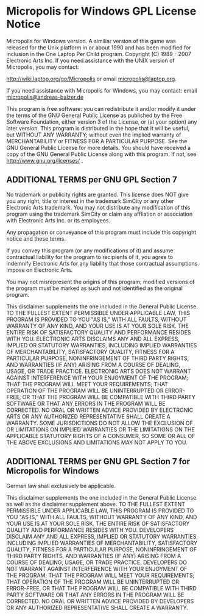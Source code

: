 # Micropolis for Windows GPL License Notice #

Micropolis for Windows version. A similiar version of this game was released for the Unix platform in or about 1990 and has been modified for inclusion in the One Laptop Per Child program. Copyright (C) 1989 - 2007 Electronic Arts Inc. If you need assistance with the UNIX version of Micropolis, you may contact:

http://wiki.laptop.org/go/Micropolis or email micropolis@laptop.org.

If you need assistance with Micropolis for Windows, you may contact:
email micropolis@andreas-balzer.de

This program is free software: you can redistribute it and/or modify it under the terms of the GNU General Public License as published by the Free Software Foundation, either version 3 of the License, or (at your option) any later version. This program is distributed in the hope that it will be useful, but WITHOUT ANY WARRANTY; without even the implied warranty of MERCHANTABILITY or FITNESS FOR A PARTICULAR PURPOSE. See the GNU General Public License for more details. You should have received a copy of the GNU General Public License along with this program. If not, see http://www.gnu.org/licenses/ .

## ADDITIONAL TERMS per GNU GPL Section 7 ##

No trademark or publicity rights are granted. This license does NOT give you any right, title or interest in the trademark SimCity or any other Electronic Arts trademark. You may not distribute any modification of this program using the trademark SimCity or claim any affliation or association with Electronic Arts Inc. or its employees.

Any propagation or conveyance of this program must include this copyright notice and these terms.

If you convey this program (or any modifications of it) and assume contractual liability for the program to recipients of it, you agree to indemnify Electronic Arts for any liability that those contractual assumptions impose on Electronic Arts.

You may not misrepresent the origins of this program; modified versions of the program must be marked as such and not identified as the original program.

This disclaimer supplements the one included in the General Public License. TO THE FULLEST EXTENT PERMISSIBLE UNDER APPLICABLE LAW, THIS PROGRAM IS PROVIDED TO YOU "AS IS," WITH ALL FAULTS, WITHOUT WARRANTY OF ANY KIND, AND YOUR USE IS AT YOUR SOLE RISK. THE ENTIRE RISK OF SATISFACTORY QUALITY AND PERFORMANCE RESIDES WITH YOU. ELECTRONIC ARTS DISCLAIMS ANY AND ALL EXPRESS, IMPLIED OR STATUTORY WARRANTIES, INCLUDING IMPLIED WARRANTIES OF MERCHANTABILITY, SATISFACTORY QUALITY, FITNESS FOR A PARTICULAR PURPOSE, NONINFRINGEMENT OF THIRD PARTY RIGHTS, AND WARRANTIES (IF ANY) ARISING FROM A COURSE OF DEALING, USAGE, OR TRADE PRACTICE. ELECTRONIC ARTS DOES NOT WARRANT AGAINST INTERFERENCE WITH YOUR ENJOYMENT OF THE PROGRAM; THAT THE PROGRAM WILL MEET YOUR REQUIREMENTS; THAT OPERATION OF THE PROGRAM WILL BE UNINTERRUPTED OR ERROR-FREE, OR THAT THE PROGRAM WILL BE COMPATIBLE WITH THIRD PARTY SOFTWARE OR THAT ANY ERRORS IN THE PROGRAM WILL BE CORRECTED. NO ORAL OR WRITTEN ADVICE PROVIDED BY ELECTRONIC ARTS OR ANY AUTHORIZED REPRESENTATIVE SHALL CREATE A WARRANTY. SOME JURISDICTIONS DO NOT ALLOW THE EXCLUSION OF OR LIMITATIONS ON IMPLIED WARRANTIES OR THE LIMITATIONS ON THE APPLICABLE STATUTORY RIGHTS OF A CONSUMER, SO SOME OR ALL OF THE ABOVE EXCLUSIONS AND LIMITATIONS MAY NOT APPLY TO YOU.

## ADDITIONAL TERMS per GNU GPL Section 7 for Micropolis for Windows ##
German law shall exclusively be applicable.

This disclaimer supplements the one included in the General Public License as well as the disclaimer supplement above. TO THE FULLEST EXTENT PERMISSIBLE UNDER APPLICABLE LAW, THIS PROGRAM IS PROVIDED TO YOU "AS IS," WITH ALL FAULTS, WITHOUT WARRANTY OF ANY KIND, AND YOUR USE IS AT YOUR SOLE RISK. THE ENTIRE RISK OF SATISFACTORY QUALITY AND PERFORMANCE RESIDES WITH YOU. DEVELOPERS DISCLAIM ANY AND ALL EXPRESS, IMPLIED OR STATUTORY WARRANTIES, INCLUDING IMPLIED WARRANTIES OF MERCHANTABILITY, SATISFACTORY QUALITY, FITNESS FOR A PARTICULAR PURPOSE, NONINFRINGEMENT OF THIRD PARTY RIGHTS, AND WARRANTIES (IF ANY) ARISING FROM A COURSE OF DEALING, USAGE, OR TRADE PRACTICE. DEVELOPERS DO NOT WARRANT AGAINST INTERFERENCE WITH YOUR ENJOYMENT OF THE PROGRAM; THAT THE PROGRAM WILL MEET YOUR REQUIREMENTS; THAT OPERATION OF THE PROGRAM WILL BE UNINTERRUPTED OR ERROR-FREE, OR THAT THE PROGRAM WILL BE COMPATIBLE WITH THIRD PARTY SOFTWARE OR THAT ANY ERRORS IN THE PROGRAM WILL BE CORRECTED. NO ORAL OR WRITTEN ADVICE PROVIDED BY DEVELOPERS OR ANY AUTHORIZED REPRESENTATIVE SHALL CREATE A WARRANTY.